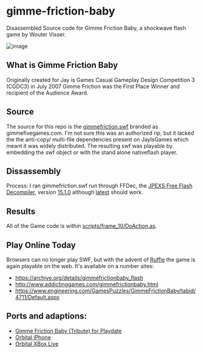 # gimme-friction-baby

Disassembled Source code for Gimme Friction Baby,
a shockwave flash game by Wouter Visser.

![image](https://user-images.githubusercontent.com/145113/167768822-3be16b90-3506-4bcf-93da-1652de2c0b01.png)

## What is Gimme Friction Baby

Originally created for Jay is Games Casual Gameplay Design Competition 3 (CGDC3)
in July 2007 Gimme Friction was the First Place Winner and recipient of the Audience Award.

## Source

The source for this repo is the [gimmefriction.swf](gimmefriction.swf) branded as gimmefivegames.com.
I'm not sure this was an authorized rip, but it lacked the the anti-copy/
multi-file dependencies present on JayIsGames which meant it was widely distributed.
The resulting swf was playable by embedding the swf object or with the stand alone nativeflash player.

## Dissassembly

Process: I ran gimmefriction.swf run through FFDec, the
[JPEXS Free Flash Decompiler](https://github.com/jindrapetrik/jpexs-decompiler),
version [15.1.0](https://github.com/jindrapetrik/jpexs-decompiler/releases/tag/version15.1.0)
although [latest](https://github.com/jindrapetrik/jpexs-decompiler/releases/latest) should work.


## Results

All of the Game code is within [scripts/frame_10/DoAction.as](scripts/frame_10/DoAction.as).

## Play Online Today

Browsers can no longer play SWF, but with the advent of [Ruffle](https://github.com/ruffle-rs/ruffle)
the game is again playable on the web. It's available on a number sites:

* https://archive.org/details/gimmefrictionbaby_flash
* http://www.addictinggames.com/gimmefrictionbaby.html
* https://www.engineering.com/GamesPuzzles/GimmeFrictionBaby/tabid/4711/Default.aspx

## Ports and adaptions:

* [Gimme Friction Baby (Tribute) for Playdate](https://notpeter.itch.io/gimme-friction-baby/)
* [Orbital iPhone](https://apps.apple.com/us/app/orbital/id324012853)
* [Orbital XBox Live](https://www.microsoft.com/en-us/p/orbital/9wzdncrcx4bv?activetab=pivot:overviewtab)
